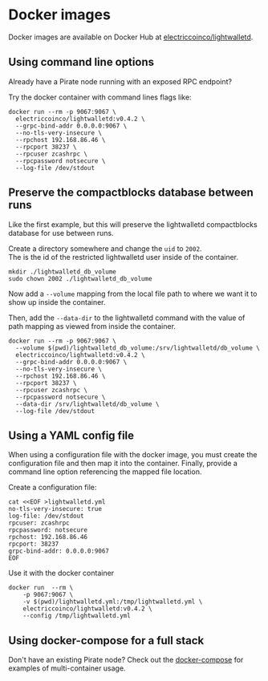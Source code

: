 # Docker images
Docker images are available on Docker Hub at [electriccoinco/lightwalletd](https://hub.docker.com/repository/docker/electriccoinco/lightwalletd).

## Using command line options

Already have a Pirate node running with an exposed RPC endpoint?

Try the docker container with command lines flags like:
```
docker run --rm -p 9067:9067 \
  electriccoinco/lightwalletd:v0.4.2 \
  --grpc-bind-addr 0.0.0.0:9067 \
  --no-tls-very-insecure \
  --rpchost 192.168.86.46 \
  --rpcport 38237 \
  --rpcuser zcashrpc \
  --rpcpassword notsecure \
  --log-file /dev/stdout
```

## Preserve the compactblocks database between runs

Like the first example, but this will preserve the lightwalletd compactblocks database for use between runs.


Create a directory somewhere and change the `uid` to `2002`.  
The is the id of the restricted lightwalletd user inside of the container.  

```
mkdir ./lightwalletd_db_volume
sudo chown 2002 ./lightwalletd_db_volume
```

Now add a `--volume` mapping from the local file path to where we want it to show up inside the container.

Then, add the `--data-dir` to the lightwalletd command with the value of path mapping as viewed from inside the container.

```
docker run --rm -p 9067:9067 \
  --volume $(pwd)/lightwalletd_db_volume:/srv/lightwalletd/db_volume \
  electriccoinco/lightwalletd:v0.4.2 \
  --grpc-bind-addr 0.0.0.0:9067 \
  --no-tls-very-insecure \
  --rpchost 192.168.86.46 \
  --rpcport 38237 \
  --rpcuser zcashrpc \
  --rpcpassword notsecure \
  --data-dir /srv/lightwalletd/db_volume \
  --log-file /dev/stdout
```


## Using a YAML config file

When using a configuration file with the docker image, you must create the configuration file and then map it into the container. Finally, provide a command line option referencing the mapped file location.

Create a configuration file:
```
cat <<EOF >lightwalletd.yml
no-tls-very-insecure: true
log-file: /dev/stdout
rpcuser: zcashrpc
rpcpassword: notsecure
rpchost: 192.168.86.46
rpcport: 38237
grpc-bind-addr: 0.0.0.0:9067
EOF
```

Use it with the docker container
```
docker run  --rm \
    -p 9067:9067 \
    -v $(pwd)/lightwalletd.yml:/tmp/lightwalletd.yml \
    electriccoinco/lightwalletd:v0.4.2 \
    --config /tmp/lightwalletd.yml
```

## Using docker-compose for a full stack

Don't have an existing Pirate node? Check out the [docker-compose](./docker-compose-setup.md) for examples of multi-container usage.
